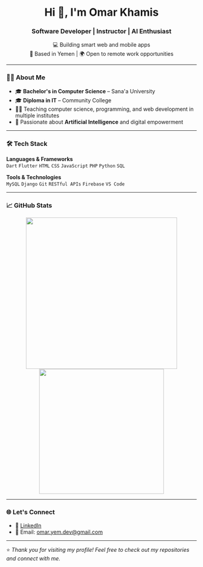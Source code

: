 <h1 align="center">Hi 👋, I'm Omar Khamis</h1>
<h3 align="center">Software Developer | Instructor | AI Enthusiast</h3>

<p align="center">
  💻 Building smart web and mobile apps <br>
  📍 Based in Yemen | 🌍 Open to remote work opportunities
</p>

---

### 👨‍💻 About Me

- 🎓 **Bachelor's in Computer Science** – Sana'a University  
- 🎓 **Diploma in IT** – Community College  
- 👨‍🏫 Teaching computer science, programming, and web development in multiple institutes  
- 🚀 Passionate about **Artificial Intelligence** and digital empowerment  

---

### 🛠️ Tech Stack

**Languages & Frameworks**  
`Dart` `Flutter` `HTML` `CSS` `JavaScript` `PHP` `Python` `SQL`  

**Tools & Technologies**  
`MySQL` `Django` `Git` `RESTful APIs` `Firebase` `VS Code`  

---

### 📈 GitHub Stats

<p align="center">
  <img src="https://github-readme-stats.vercel.app/api?username=omar-khamis&show_icons=true&theme=radical" width="400"/>
  <img src="https://github-readme-stats.vercel.app/api/top-langs/?username=omar-khamis&layout=compact&theme=radical" width="330"/>
</p>

---

### 🌐 Let's Connect

- 💼 [LinkedIn](https://www.linkedin.com/in/eng-omar-khamis)  
- 📧 Email: omar.yem.dev@gmail.com

---

⭐️ *Thank you for visiting my profile! Feel free to check out my repositories and connect with me.*
